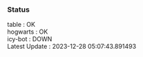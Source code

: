 ### Status


table : OK  
hogwarts : OK  
icy-bot : DOWN  
Latest Update : 2023-12-28 05:07:43.891493
